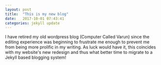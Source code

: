 ```yaml
---
layout: post
title:  "This is my new blog"
date:   2017-10-01 07:43:41
categories: jekyll update
---
```


I have retired my old wordpress blog (Computer Called Varun) since the editing experience was beginning to frustrate me enough to prevent me from being more prolific in my writing. As luck would have it, this coincides with my website's new redesign and thus what better time to migrate to a Jekyll based blogging system!